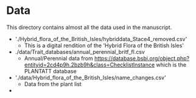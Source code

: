# Data

This directory contains almost all the data used in the manuscript.

- './Hybrid_flora_of_the_British_Isles/hybriddata_Stace4_removed.csv'
  - This is a digital rendition of the 'Hybrid Flora of the British Isles'
- ./data/Trait_databases/annual_perennial_britf_fl.csv
  - Annual/Perennial data from https://database.bsbi.org/object.php?entityid=2cd4p9h.2bzb9h&class=ChecklistInstance which is the PLANTATT database
- './data/Hybrid_flora_of_the_British_Isles/name_changes.csv'
  - Data from the plant list
- 
